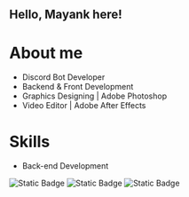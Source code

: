 ## Hello, Mayank here!

# About me
- Discord Bot Developer
- Backend & Front Development
- Graphics Designing | Adobe Photoshop
- Video Editor | Adobe After Effects

# Skills
- Back-end Development

![Static Badge](https://img.shields.io/badge/Python-green) ![Static Badge](https://img.shields.io/badge/Node.js-green) ![Static Badge](https://img.shields.io/badge/C-blue)
